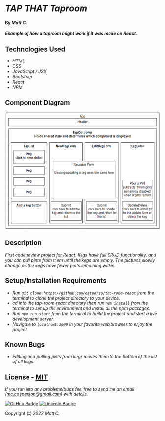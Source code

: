 # _TAP THAT Taproom_

#### By _**Matt C.**_

#### _Example of how a taproom might work if it was made on React._

## Technologies Used

* _HTML_
* _CSS_
* _JavaScript / JSX_
* _Bootstrap_
* _React_
* _NPM_

## Component Diagram

<p align="center">
<img src="src/img/component-diagram.png" height="382px">
</p>

## Description

_First code review project for React. Kegs have full CRUD functionality, and you can pull pints from them until the kegs are empty. The pictures slowly change as the kegs have fewer pints remaining within._

## Setup/Installation Requirements

* _Run `git clone https://github.com/catperso/tap-room-react` from the terminal to clone the project directory to your device._
* _cd into the tap-room-react directory then run `npm install` from the terminal to set up the environment and install all the npm packages._
* _Run `npm run start` from the terminal to build the project and start a live development server._
* _Navigate to `localhost:3000` in your favorite web browser to enjoy the project._

## Known Bugs

* _Editing and pulling pints from kegs moves them to the bottom of the list of all kegs._

## License - [MIT](https://opensource.org/licenses/MIT)

_If you run into any problems/bugs feel free to send me an email [(mc.casperson@gmail.com)](mailto:mc.casperson@gmail.com) with details._

[![GitHub Badge](https://img.shields.io/badge/GitHub-100000?style=for-the-badge&logo=github&logoColor=white)](https://github.com/catperso)
[![LinkedIn Badge](https://img.shields.io/badge/LinkedIn-0077B5?style=for-the-badge&logo=linkedin&logoColor=white)](https://www.linkedin.com/in/matthew-casperson/)

Copyright (c) _2022_ _Matt C._